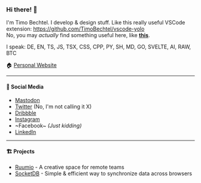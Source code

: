 ### Hi there! 👋

I'm Timo Bechtel.
I develop & design stuff. Like this really useful VSCode extension: https://github.com/TimoBechtel/vscode-yolo  
No, you may *actually* find something useful here, like **[this](https://timobechtel.github.io/random-project/index.html)**.

I speak: DE, EN, TS, JS, TSX, CSS, CPP, PY, SH, MD, GO, SVELTE, AI, RAW, BTC

🏠 [Personal Website](https://timobechtel.com)

---

#### 💬 Social Media
- <a rel="me" href="https://hachyderm.io/@timobechtel">Mastodon</a>
- [Twitter](https://twitter.com/TimoBechtel) (No, I'm not calling it X)
- [Dribbble](https://dribbble.com/timobechtel)
- [Instagram](https://www.instagram.com/timo.bechtel/)
- ~Facebook~ _(Just kidding)_
- [LinkedIn](https://www.linkedin.com/in/timo-bechtel/)

---

#### 🏗️ Projects
- [Ruumio](https://ruumio.com) - A creative space for remote teams
- [SocketDB](https://socketdb.com) - Simple & efficient way to synchronize data across browsers
